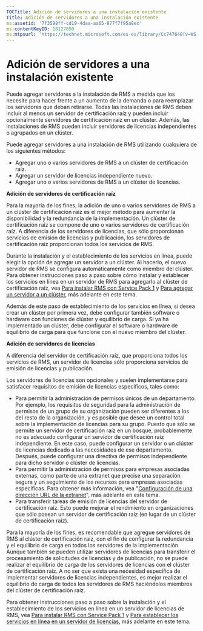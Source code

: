 ```yaml
---
TOCTitle: Adición de servidores a una instalación existente
Title: Adición de servidores a una instalación existente
ms:assetid: '7f3598ff-cd19-4daa-aa65-877f7f95a8ec'
ms:contentKeyID: 18127850
ms:mtpsurl: 'https://technet.microsoft.com/es-es/library/Cc747648(v=WS.10)'
---
```


Adición de servidores a una instalación existente
=================================================

Puede agregar servidores a la instalación de RMS a medida que los necesite para hacer frente a un aumento de la demanda o para reemplazar los servidores que deban retirarse. Todas las instalaciones de RMS deben incluir al menos un servidor de certificación raíz y pueden incluir opcionalmente servidores de certificación raíz en un clúster. Además, las instalaciones de RMS pueden incluir servidores de licencias independientes o agrupados en un clúster.

Puede agregar servidores a una instalación de RMS utilizando cualquiera de los siguientes métodos:

-   Agregar uno o varios servidores de RMS a un clúster de certificación raíz.
-   Agregar un servidor de licencias independiente nuevo.
-   Agregar uno o varios servidores de RMS a un clúster de licencias.

**Adición de servidores de certificación raíz**

Para la mayoría de los fines, la adición de uno o varios servidores de RMS a un clúster de certificación raíz es el mejor método para aumentar la disponibilidad y la redundancia de la implementación. Un clúster de certificación raíz se compone de uno o varios servidores de certificación raíz. A diferencia de los servidores de licencias, que sólo proporcionan servicios de emisión de licencias y publicación, los servidores de certificación raíz proporcionan todos los servicios de RMS.

Durante la instalación y el establecimiento de los servicios en línea, puede elegir la opción de agregar un servidor a un clúster. Al hacerlo, el nuevo servidor de RMS se configura automáticamente como miembro del clúster. Para obtener instrucciones paso a paso sobre cómo instalar y establecer los servicios en línea en un servidor de RMS para agregarlo al clúster de certificación raíz, vea [Para instalar RMS con Service Pack 1](https://technet.microsoft.com/dab20175-a690-43f8-b943-768d289daa0d) y [Para agregar un servidor a un clúster](https://technet.microsoft.com/db635238-5528-4bec-9cc6-8244e2b3d733), más adelante en este tema.

Además de este paso de establecimiento de los servicios en línea, si desea crear un clúster por primera vez, debe configurar también software o hardware con funciones de clúster y equilibrio de carga. Si ya ha implementado un clúster, debe configurar el software o hardware de equilibrio de carga para que funcione con el nuevo miembro del clúster.

**Adición de servidores de licencias**

A diferencia del servidor de certificación raíz, que proporciona todos los servicios de RMS, un servidor de licencias sólo proporciona servicios de emisión de licencias y publicación.

Los servidores de licencias son opcionales y suelen implementarse para satisfacer requisitos de emisión de licencias específicos, tales como:

-   Para permitir la administración de permisos únicos de un departamento. Por ejemplo, los requisitos de seguridad para la administración de permisos de un grupo de su organización pueden ser diferentes a los del resto de la organización, y es posible que desee un control total sobre la implementación de licencias para su grupo. Puesto que sólo se permite un servidor de certificación raíz en un bosque, probablemente no es adecuado configurar un servidor de certificación raíz independiente. En este caso, puede configurar un servidor o un clúster de licencias dedicado a las necesidades de ese departamento. Después, puede configurar una directiva de permisos independiente para dicho servidor o clúster de licencias.
-   Para permitir la administración de permisos para empresas asociadas externas, como parte de una extranet que precise una separación segura y un seguimiento de los recursos para empresas asociadas específicas. Para obtener más información, vea "[Configuración de una dirección URL de la extranet](https://technet.microsoft.com/88fec9ff-c96c-4d20-8856-0485e7507572)", más adelante en este tema.
-   Para transferir tareas de emisión de licencias del servidor de certificación raíz. Esto puede mejorar el rendimiento en organizaciones que sólo posean un servidor de certificación raíz (en lugar de un clúster de certificación raíz).

Para la mayoría de los fines, es recomendable que agregue servidores de RMS al clúster de certificación raíz, con el fin de configurar la redundancia y el equilibrio de carga en todos los servidores de la implementación. Aunque también se pueden utilizar servidores de licencias para transferir el procesamiento de solicitudes de licencias y de publicación, no se puede realizar el equilibrio de carga de los servidores de licencias con el clúster de certificación raíz. A no ser que exista una necesidad específica de implementar servidores de licencias independientes, es mejor realizar el equilibrio de carga de todos los servidores de RMS haciéndolos miembros del clúster de certificación raíz.

Para obtener instrucciones paso a paso sobre la instalación y el establecimiento de los servicios en línea en un servidor de licencias de RMS, vea [Para instalar RMS con Service Pack 1](https://technet.microsoft.com/dab20175-a690-43f8-b943-768d289daa0d) y [Para establecer los servicios en línea en un servidor de licencias](https://technet.microsoft.com/4d67b898-0ba9-4eef-ab7d-ee0ca55a688e), más adelante en este tema.
